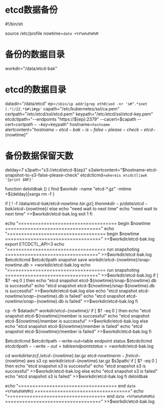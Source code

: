 # etcd数据备份

#!/bin/sh
 
source /etc/profile
nowtime=`date +%Y%m%d%H%M`
# 备份的数据目录
workdir="/data/etcd-bak"
# etcd的数据目录
datadir="/data/etcd"
ep=`/sbin/ip addr|grep eth0|sed -nr 's#^.*inet (.*)/22.*$#\1#gp'`
capath="/etc/kubernetes/ssl/ca.pem"
certpath="/etc/etcd/ssl/etcd.pem"
keypath="/etc/etcd/ssl/etcd-key.pem"
etcdctlpath="--endpoints "https://${ep}:2379" --cacert=$capath --cert=$certpath --key=$keypath"
hostname=`hostname`
alertcontent="$hostname-etcd-bak-is-false-please-check-etcd-${nowtime}"
# 备份数据保留天数
delday=7
s3path="s3://etcd/etcd-${ep}"
s3alertcontent="$hostname-etcd-snapshot-to-s3-false-please-check"
etcdctlcmd=`whereis etcdctl|awk '{print $NF}'`

 
function deloldbak () {
find $workdir -name "etcd-*.gz" -mtime +${delday}|xargs rm -f
}
 
if [ ! -f /data/etcd-bak/etcd-${nowtime}.tar.gz ];then
    mkdir -p /data/etcd-bak/etcd-${nowtime}/
else
    echo "need wait to next time"
    echo "need wait to next time" >>$workdir/etcd-bak.log
    exit 1
fi
 
echo "===================================  begin $nowtime =================================="
echo "===================================  begin $nowtime ==================================" >>$workdir/etcd-bak.log
export ETCDCTL_API=3
echo "===================================  run snapshoting =================================" >>$workdir/etcd-bak.log
$etcdctlcmd $etcdctlpath  snapshot save $workdir/etcd-${nowtime}/snap-${nowtime}.db >>$workdir/etcd-bak.log
echo "===================================  run snapshoting =================================" >>$workdir/etcd-bak.log
if [ $? -eq 0 ]
    then
        echo "etcd snapshot etcd-${nowtime}/snap-${nowtime}.db is successful"
        echo "etcd snapshot etcd-${nowtime}/snap-${nowtime}.db is successful" >>$workdir/etcd-bak.log
    else
        echo "etcd snapshot etcd-${nowtime}/snap-${nowtime}.db is failed"
        echo "etcd snapshot etcd-${nowtime}/snap-${nowtime}.db is failed" >>$workdir/etcd-bak.log
fi
 
cp -fr $datadir/* $workdir/etcd-${nowtime}/
if [ $? -eq 0 ]
    then
        echo "etcd snapshot etcd-${nowtime}/member is successful"
        echo "etcd snapshot etcd-${nowtime}/member is successful" >>$workdir/etcd-bak.log
    else
        echo "etcd snapshot etcd-${nowtime}/member is failed"
        echo "etcd snapshot etcd-${nowtime}/member is failed" >>$workdir/etcd-bak.log
fi
 
 
$etcdctlcmd $etcdctlpath --write-out=table endpoint status
$etcdctlcmd $etcdctlpath --write-out=table endpoint status >>$workdir/etcd-bak.log
 
cd $workdir
tar zcf ./etcd-${nowtime}.tar.gz etcd-${nowtime}
rm -fr etcd-${nowtime}
aws s3 cp $workdir/etcd-${nowtime}.tar.gz $s3path/
if [ $? -eq 0 ]
    then
        echo "etcd snapshot s3 is successful"
        echo "etcd snapshot s3 is successful" >>$workdir/etcd-bak.log
    else
        echo "etcd snapshot s3 is failed"
        echo "etcd snapshot s3 is failed" >>$workdir/etcd-bak.log
fi
deloldbak
 
 
echo "===================================  end `date +%Y%m%d%H%M%S` =================================="
echo "===================================  end `date +%Y%m%d%H%M%S` ==================================" >>$workdir/etcd-bak.log

